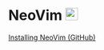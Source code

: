 # NeoVim <img alt="NeoVim" src='https://upload.wikimedia.org/wikipedia/commons/thumb/3/3a/Neovim-mark.svg/1680px-Neovim-mark.svg.png' height="25">

[Installing NeoVim (GitHub)](https://github.com/neovim/neovim/wiki/Installing-Neovim)
